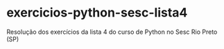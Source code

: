 # exercicios-python-sesc-lista4
Resolução dos exercícios da lista 4 do curso de Python no Sesc Rio Preto (SP)
